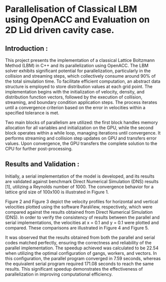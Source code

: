 # Parallelisation of Classical LBM using OpenACC and Evaluation on 2D Lid driven cavity case. 

## Introduction :
This project presents the implementation of a classical Lattice Boltzmann Method (LBM) in C++ and its parallelization using OpenACC. The LBM solver exhibits significant potential for parallelization, particularly in the collision and streaming steps, which collectively consume around 90% of the total simulation time. To facilitate efficient computation, an abstract data structure is employed to store distribution values at each grid point. The implementation begins with the initialization of velocity, density, and distribution function vectors, followed by the execution of collision, streaming, and boundary condition application steps. The process iterates until a convergence criterion based on the error in velocities within a specified tolerance is met. 

Two main blocks of parallelism are utilized: the first block handles memory allocation for all variables and initialization on the GPU, while the second block operates within a while loop, managing iterations until convergence. It performs streaming and collision step updates on GPU and transfers error values. Upon convergence, the GPU transfers the complete solution to the CPU for further post-processing.

## Results and Validation :
Initially, a serial implementation of the model is developed, and its results are validated against benchmark Direct Numerical Simulation (DNS) results [1], utilizing a Reynolds number of 1000. The convergence behavior for a lattice grid size of 100x100 is illustrated in Figure 1. 

Figure 2 and Figure 3 depict the velocity profiles for horizontal and vertical velocities plotted using the software ParaView, respectively, which were compared against the results obtained from Direct Numerical Simulation (DNS). In order to verify the consistency of results between the parallel and serial implementations, the velocities at x = 0.1 and y = 0.1 were plotted and compared. These comparisons are illustrated in Figure 4 and Figure 5. 

It was observed that the results obtained from both the parallel and serial codes matched perfectly, ensuring the correctness and reliability of the parallel implementation. The speedup achieved was calculated to be 22.54 when utilizing the optimal configuration of gangs, workers, and vectors. In this configuration, the parallel program converged in 7.59 seconds, whereas the equivalent serial program required 171.08 seconds to reach the same results. This significant speedup demonstrates the effectiveness of parallelization in improving computational efficiency.
